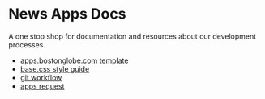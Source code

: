 # News Apps Docs

A one stop shop for documentation and resources about our development processes.

- [apps.bostonglobe.com template](apps-bg)
- [base.css style guide](style-guide)
- [git workflow](git-workflow)
- [apps request](apps-request)
